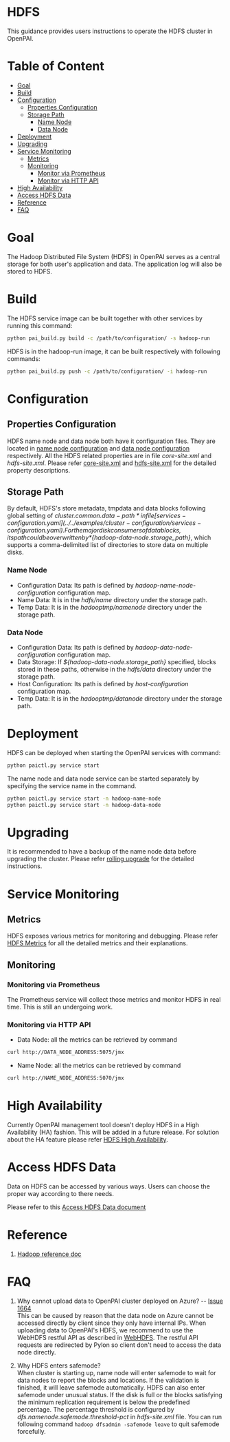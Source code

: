 # HDFS

This guidance provides users instructions to operate the HDFS cluster in OpenPAI.

# Table of Content

- [ Goal ](#Goal)
- [ Build ](#Build)
- [ Configuration ](#Configuration)
    - [ Properties Configuration ](#Properties_Configuration)
    - [ Storage Path ](#Storage_Path)
        - [ Name Node ](#Name_Node)
        - [ Data Node ](#Data_Node)
- [ Deployment ](#Deployment)
- [ Upgrading ](#Upgrading)
- [ Service Monitoring ](#Service_Monitoring)
    - [ Metrics ](#Metrics)
    - [ Monitoring ](#Monitoring)
        - [ Monitor via Prometheus ](#Monitor_via_Prometheus)
        - [ Monitor via HTTP API ](#Monitor_via_HTTP_API)
- [ High Availability ](#High_Availability)
- [ Access HDFS Data ](#Access_HDFS_Data)
- [ Reference ](#Reference)
- [FAQ](#FAQ)

# Goal <a name="Goal"></a>

 The Hadoop Distributed File System (HDFS) in OpenPAI serves as a central storage for both user's application and data.
 The application log will also be stored to HDFS.

# Build <a name="Build"></a>

The HDFS service image can be built together with other services by running this command:
```bash
python pai_build.py build -c /path/to/configuration/ -s hadoop-run
```
HDFS is in the hadoop-run image, it can be built respectively with following commands:
```bash
python pai_build.py push -c /path/to/configuration/ -i hadoop-run
```

# Configuration <a name="Configuration"></a>

## Properties Configuration <a name="Properties_Configuration"></a>

HDFS name node and data node both have it configuration files.
They are located in [name node configuration](../../src/hadoop-name-node/deploy/hadoop-name-node-configuration)
and [data node configuration](../../src/hadoop-data-node/deploy/hadoop-data-node-configuration) respectively.
All the HDFS related properties are in file *core-site.xml* and *hdfs-site.xml*. 
Please refer [core-site.xml](https://hadoop.apache.org/docs/r2.9.0/hadoop-project-dist/hadoop-common/core-default.xml)
and [hdfs-site.xml](https://hadoop.apache.org/docs/r2.9.0/hadoop-project-dist/hadoop-hdfs/hdfs-default.xml)
for the detailed property descriptions.
  
## Storage Path <a name="Storage_Path"></a>

By default, HDFS's store metadata, tmpdata and data blocks following global setting of *${cluster.common.data-path}* in 
file [services-configuration.yaml](../../examples/cluster-configuration/services-configuration.yaml).
For the major disk consumers of data blocks, its path could be overwritten by *${hadoop-data-node.storage_path}*, 
which supports a comma-delimited list of directories to store data on multiple disks.

### Name Node <a name="Name_Node"></a>

* Configuration Data: Its path is defined by *hadoop-name-node-configuration* configuration map. 
* Name Data: It is in the *hdfs/name* directory under the storage path.
* Temp Data: It is in the *hadooptmp/namenode* directory under the storage path.

### Data Node <a name="Data_Node"></a>

* Configuration Data: Its path is defined by *hadoop-data-node-configuration* configuration map.
* Data Storage: If  *${hadoop-data-node.storage_path}* specified, blocks stored in these paths, otherwise in the *hdfs/data* directory under the storage path.
* Host Configuration: Its path is defined by *host-configuration* configuration map.
* Temp Data: It is in the *hadooptmp/datanode* directory under the storage path.

# Deployment <a name="Deployment"></a>

HDFS can be deployed when starting the OpenPAI services with command:
```bash
python paictl.py service start
```
The name node and data node service can be started separately by specifying the service name in the command.
```bash
python paictl.py service start -n hadoop-name-node
python paictl.py service start -n hadoop-data-node
```

# Upgrading <a name="Upgrading"></a>

It is recommended to have a backup of the name node data before upgrading the cluster.
Please refer [rolling upgrade](https://hadoop.apache.org/docs/r2.9.0/hadoop-project-dist/hadoop-hdfs/HdfsRollingUpgrade.html) for the detailed instructions.

# Service Monitoring <a name="Service_Monitoring"></a>

## Metrics <a name="Metrics"></a>
HDFS exposes various metrics for monitoring and debugging. Please refer [HDFS Metrics](https://hadoop.apache.org/docs/r2.9.0/hadoop-project-dist/hadoop-common/Metrics.html)
for all the detailed metrics and their explanations.

## Monitoring <a name="Monitoring"></a>

### Monitoring via Prometheus <a name="Monitoring_via_Prometheus"></a>

The Prometheus service will collect those metrics and monitor HDFS in real time. This is still an undergoing work.

### Monitoring via HTTP API <a name="Monitoring_via_HTTP_API"></a>

* Data Node: all the metrics can be retrieved by command
```bash
curl http://DATA_NODE_ADDRESS:5075/jmx
```

* Name Node: all the metrics can be retrieved by command
```bash
curl http://NAME_NODE_ADDRESS:5070/jmx
```

# High Availability <a name="High_Availability"></a>

Currently OpenPAI management tool doesn't deploy HDFS in a High Availability (HA) fashion. This will be added in a future release.
For solution about the HA feature please refer [HDFS High Availability](https://hadoop.apache.org/docs/stable/hadoop-project-dist/hadoop-hdfs/HDFSHighAvailabilityWithNFS.html).

# Access HDFS Data <a name="Access_HDFS_Data"></a>

Data on HDFS can be accessed by various ways. Users can choose the proper way according to there needs.

Please refer to this [Access HDFS Data document](hdfs.md)

# Reference <a name="Reference"></a>

1. [Hadoop reference doc](https://hadoop.apache.org/docs/r2.9.0/)

# FAQ <a name="FAQ"></a>

1. Why cannot upload data to OpenPAI cluster deployed on Azure? -- [Issue 1664](https://github.com/Microsoft/pai/issues/1664) <br>
This can be caused by reason that the data node on Azure cannot be accessed directly by client since they only have internal IPs.
When uploading data to OpenPAI's HDFS, we recommend to use the WebHDFS restful API as described in [WebHDFS](#WebHDFS).
The restful API requests are redirected by Pylon so client don't need to access the data node directly. 

2. Why HDFS enters safemode? <br>
When cluster is starting up, name node will enter safemode to wait for data nodes to report the blocks and locations.
If the validation is finished, it will leave safemode automatically. HDFS can also enter safemode under unusual status.
If the disk is full or the blocks satisfying the minimum replication requirement is below the predefined percentage. 
The percentage threshold is configured by *dfs.namenode.safemode.threshold-pct* in *hdfs-site.xml* file. 
You can run following command ```hadoop dfsadmin -safemode leave``` to quit safemode forcefully.
